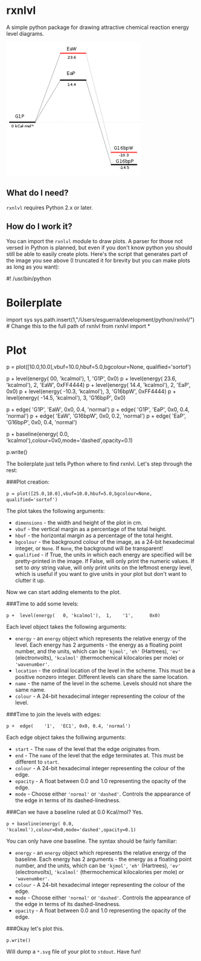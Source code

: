 rxnlvl
======

A simple python package for drawing attractive chemical reaction energy level diagrams.

![An energy level diagram](test.png)

What do I need?
------
`rxnlvl` requires Python 2.x or later.

How do I work it?
------
You can import the `rxnlvl` module to draw plots. A parser for those not versed in Python is planned, but even if you don't know python you should still be able to easily create plots. Here's the script that generates part of the image you see above (I truncated it for brevity but you can make plots as long as you want):

#! /usr/bin/python

# Boilerplate
import sys
sys.path.insert(1,"/Users/esguerra/development/python/rxnlvl/") # Change this to the full path of rxnlvl
from rxnlvl import *

# Plot
p = plot([10.0,10.0],vbuf=10.0,hbuf=5.0,bgcolour=None, qualified='sortof')

p +  level(energy(   00,     'kcalmol'),  1,  'G1P',         0x0)
p +  level(energy(   23.6,   'kcalmol'),  2,  'EaW',    0xFF4444)
p +  level(energy(   14.4,   'kcalmol'),  2,  'EaP',         0x0)
p +  level(energy(  -10.3,   'kcalmol'),  3,  'G16bpW', 0xFF4444)
p +  level(energy(  -14.5,   'kcalmol'),  3,  'G16bpP',      0x0)

p +  edge(  'G1P',  'EaW',   0x0, 0.4, 'normal')
p +  edge(  'G1P',  'EaP',   0x0, 0.4, 'normal')
p +  edge(  'EaW', 'G16bpW', 0x0, 0.2, 'normal')
p +  edge(  'EaP', 'G16bpP', 0x0, 0.4, 'normal')

p + baseline(energy( 0.0, 'kcalmol'),colour=0x0,mode='dashed',opacity=0.1)

p.write()


The boilerplate just tells Python where to find rxnlvl. Let's step through the rest:

###Plot creation:

    p = plot([25.0,10.0],vbuf=10.0,hbuf=5.0,bgcolour=None, qualified='sortof')
    
The plot takes the following arguments:
- `dimensions` - the width and height of the plot in cm.
- `vbuf` - the vertical margin as a percentage of the total height.
- `hbuf` - the horizontal margin as a percentage of the total height.
- `bgcolour` - the background colour of the image, as a 24-bit hexadecimal integer, or `None`. If `None`, the background will be transparent!
- `qualified` - if True, the units in which each energy are specified will be pretty-printed in the image. If False, will only print the numeric values. If set to *any* string value, will only print units on the leftmost energy level, which is useful if you want to give units in your plot but don't want to clutter it up.

Now we can start adding elements to the plot.

###Time to add some levels:

    p +  level(energy(   0, 'kcalmol'),  1,    '1',      0x0)

Each level object takes the following arguments:
- `energy` - an `energy` object which represents the relative energy of the level. Each energy has 2 arguments - the energy as a floating point number, and the units, which can be `'kjmol'`, `'eh'` (Hartrees), `'ev'` (electronvolts), `'kcalmol'` (thermochemical kilocalories per mole) or `'wavenumber'`.
- `location` - the ordinal location of the level in the scheme. This must be a positive nonzero integer. Different levels can share the same location.
- `name` - the name of the level in the scheme. Levels should not share the same name.
- `colour` - A 24-bit hexadecimal integer representing the colour of the level.

###Time to join the levels with edges:

    p +  edge(    '1',  'EC1', 0x0, 0.4, 'normal')

Each edge object takes the folliwing arguments:
- `start` - The `name` of the level that the edge originates from.
- `end` - The `name` of the level that the edge terminates at. This must be different to `start`.
- `colour` - A 24-bit hexadecimal integer representing the colour of the edge.
- `opacity` - A float between 0.0 and 1.0 representing the opacity of the edge.
- `mode` - Choose either `'normal'` or `'dashed'`. Controls the appearance of the edge in terms of its dashed-linedness.

###Can we have a baseline ruled at 0.0 Kcal/mol? Yes.

    p + baseline(energy( 0.0, 'kcalmol'),colour=0x0,mode='dashed',opacity=0.1)

You can only have one baseline. The syntax should be fairly familiar:
- `energy` - an `energy` object which represents the relative energy of the baseline. Each energy has 2 arguments - the energy as a floating point number, and the units, which can be `'kjmol'`, `'eh'` (Hartrees), `'ev'` (electronvolts), `'kcalmol'` (thermochemical kilocalories per mole) or `'wavenumber'`.
- `colour` - A 24-bit hexadecimal integer representing the colour of the edge.
- `mode` - Choose either `'normal'` or `'dashed'`. Controls the appearance of the edge in terms of its dashed-linedness.
- `opacity` - A float between 0.0 and 1.0 representing the opacity of the edge.

###Okay let's plot this.

    p.write()

Will dump a `*.svg` file of your plot to `stdout`. Have fun!
